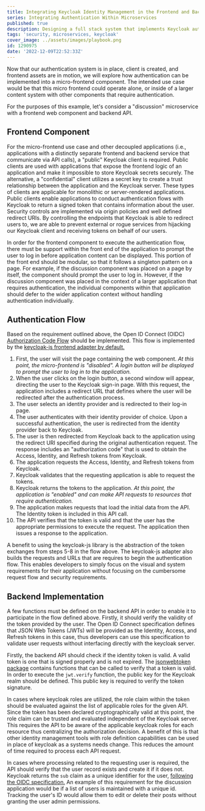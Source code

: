 ```yaml
---
title: Integrating Keycloak Identity Management in the Frontend and Backend
series: Integrating Authentication Within Microservices
published: true
description: Designing a full stack system that implements Keycloak authentication to enable federated access.
tags: 'security, microservices, keycloak'
cover_image: ../assets/images/playbook.png
id: 1290975
date: '2022-12-09T22:52:33Z'
---
```


Now that our authentication system is in place, client is created, and frontend assets are in motion, we will explore how authentication can be implemented into a micro-frontend component. The intended use case would be that this micro frontend could operate alone, or inside of a larger content system with other components that require authentication.

For the purposes of this example, let's consider a "discussion" microservice with a frontend web component and backend API.

## Frontend Component

For the micro-frontend use case and other decoupled applications (i.e., applications with a distinctly separate frontend and backend service that communicate via API calls), a "public" Keycloak client is required. Public clients are used with applications that expose the frontend logic of an application and make it impossible to store Keycloak secrets securely. The alternative, a "confidential" client utilizes a secret key to create a trust relationship between the application and the Keycloak server. These types of clients are applicable for monolithic or server-rendered applications. Public clients enable applications to conduct authentication flows with Keycloak to return a signed token that contains information about the user. Security controls are implemented via origin policies and well defined redirect URIs. By controlling the endpoints that Keycloak is able to redirect users to, we are able to prevent external or rogue services from hijacking our Keycloak client and receiving tokens on behalf of our users.

In order for the frontend component to execute the authentication flow, there must be support within the front end of the application to prompt the user to log in before application content can be displayed. This portion of the front end should be modular, so that it follows a singleton pattern on a page. For example, if the discussion component was placed on a page by itself, the component should prompt the user to log in. However, if the discussion component was placed in the context of a larger application that requires authentication, the individual components within that application should defer to the wider application context without handling authentication individually.

## Authentication Flow

Based on the requirement outlined above, the Open ID Connect (OIDC) [Authorization Code Flow](https://auth0.com/docs/get-started/authentication-and-authorization-flow/authorization-code-flow) should be implemented. This flow is implemented by the [keycloak-js frontend adapter by default.](https://www.keycloak.org/docs/latest/securing_apps/index.html#_javascript_implicit_flow)

1. First, the user will visit the page containing the web component. *At this point, the micro-frontend is "disabled". A login button will be displayed to prompt the user to log in to the application.*
2. When the user clicks on the login button, a second window will appear, directing the user to the Keycloak sign-in page. With this request, the application includes a redirect URL that defines where the user will be redirected after the authentication process.
3. The user selects an identity provider and is redirected to their log-in page.
4. The user authenticates with their identity provider of choice. Upon a successful authentication, the user is redirected from the identity provider back to Keycloak.
5. The user is then redirected from Keycloak back to the application using the redirect URI specified during the original authentication request. The response includes an "authorization code" that is used to obtain the Access, Identity, and Refresh tokens from Keycloak.
6. The application requests the Access, Identity, and Refresh tokens from Keycloak.
7. Keycloak validates that the requesting application is able to request the tokens.
8. Keycloak returns the tokens to the application. *At this point, the application is "enabled" and can make API requests to resources that require authentication.*
9. The application makes requests that load the initial data from the API. The Identity token is included in this API call.
10. The API verifies that the token is valid and that the user has the appropriate permissions to execute the request. The application then issues a response to the application.

A benefit to using the keycloak-js library is the abstraction of the token exchanges from steps 5-8 in the flow above. The keycloak-js adapter also builds the requests and URLs that are requires to begin the authentication flow. This enables developers to simply focus on the visual and system requirements for their application without focusing on the cumbersome request flow and security requirements.

## Backend Implementation

A few functions must be defined on the backend API in order to enable it to participate in the flow defined above. Firstly, it should verify the validity of the token provided by the user. The Open ID Connect specification defines that JSON Web Tokens (JWTs) will be provided as the Identity, Access, and Refresh tokens in this case, thus developers can use this specification to validate user requests without interfacing directly with the keycloak server.

Firstly, the backend API should check if the identity token is valid. A valid token is one that is signed properly and is not expired. The [jsonwebtoken package](https://www.npmjs.com/package/jsonwebtoken) contains functions that can be called to verify that a token is valid. In order to execute the `jwt.verify` function, the public key for the Keycloak realm should be defined. This public key is required to verify the token signature.

In cases where keycloak roles are utilized, the role claim within the token should be evaluated against the list of applicable roles for the given API. Since the token has been declared cryptographically valid at this point, the role claim can be trusted and evaluated independent of the Keycloak server. This requires the API to be aware of the applicable keycloak roles for each resource thus centralizing the authorization decision. A benefit of this is that other identity management tools with role definition capabilities can be used in place of keycloak as a systems needs change. This reduces the amount of time required to process each API request.

In cases where processing related to the requesting user is required, the API should verify that the user record exists and create it if it does not. Keycloak returns the `sub` claim as a unique identifier for the user, [following the OIDC specification.](https://auth0.com/docs/get-started/apis/scopes/openid-connect-scopes#standard-claims) An example of this requirement for the discussion application would be if a list of users is maintained with a unique id. Tracking the user's ID would allow them to edit or delete their posts without granting the user admin permissions.

